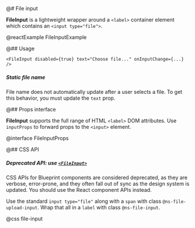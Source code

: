 @# File input

__FileInput__ is a lightweight wrapper around a `<label>` container element which contains an `<input type="file">`.

@reactExample FileInputExample

@## Usage

```tsx
<FileInput disabled={true} text="Choose file..." onInputChange={...} />
```

<div class="@ns-callout @ns-intent-warning @ns-icon-warning-sign">
    <h5 class="@ns-heading">Static file name</h5>
<div class="@ns-callout-body">

File name does not automatically update after a user selects a file.
To get this behavior, you must update the `text` prop.

</div>
</div>

@## Props interface

__FileInput__ supports the full range of HTML `<label>` DOM attributes.
Use `inputProps` to forward props to the `<input>` element.

@interface FileInputProps

@## CSS API

<div class="@ns-callout @ns-intent-warning @ns-icon-warning-sign">
    <h5 class="@ns-heading">

Deprecated API: use [`<FileInput>`](#core/components/forms/file-input)

</h5>
<div class="@ns-callout-body">

CSS APIs for Blueprint components are considered deprecated, as they are verbose, error-prone, and they
often fall out of sync as the design system is updated. You should use the React component APIs instead.

</div>
</div>

Use the standard `input type="file"` along with a `span` with class `@ns-file-upload-input`.
Wrap that all in a `label` with class `@ns-file-input`.

@css file-input
